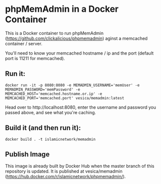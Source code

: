 # phpMemAdmin in a Docker Container

This is a Docker container to run phpMemAdmin (https://github.com/clickalicious/phpmemadmin)
aginst a memcached container / server.

You'll need to know your memcached hostname / ip and the port (default port is 11211 for memcached).

## Run it:
```
docker run -it -p 8080:8080 -e MEMADMIN_USERNAME='memUser' -e MEMADMIN_PASSWORD='memPassword' -e MEMCACHED_HOST='memcached.hostname.or.ip' -e MEMCACHED_PORT='memcached.port' vesica/memadmin:latest
```

Head over to http://localhost:8080, enter the username and password you passed above, and see what you're caching.

## Build it (and then run it):
```
docker build . -t islamicnetwork/memadmin  
```

## Publish Image

This image is already built by Docker Hub when the master branch of this repository is updated.
It is published at vesica/memadmin (https://hub.docker.com/r/islamicnetwork/phpmemadmin/).

